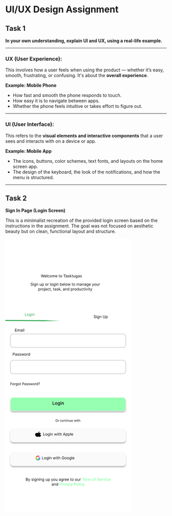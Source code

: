 # UI/UX Design Assignment

## Task 1

**In your own understanding, explain UI and UX, using a real-life example.**

---

### UX (User Experience):
This involves how a user feels when using the product — whether it’s easy, smooth, frustrating, or confusing. It's about the **overall experience**.

**Example: Mobile Phone**

- How fast and smooth the phone responds to touch.
- How easy it is to navigate between apps.
- Whether the phone feels intuitive or takes effort to figure out.

---

### UI (User Interface):
This refers to the **visual elements and interactive components** that a user sees and interacts with on a device or app.

**Example: Mobile App**

- The icons, buttons, color schemes, text fonts, and layouts on the home screen app.
- The design of the keyboard, the look of the notifications, and how the menu is structured.

---

## Task 2

**Sign In Page (Login Screen)**

This is a minimalist recreation of the provided login screen based on the instructions in the assignment. The goal was not focused on aesthetic beauty but on clean, functional layout and structure.

![Sign In Page](./sign-in-page.png)
